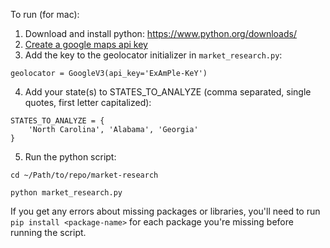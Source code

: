 To run (for mac):
1. Download and install python: https://www.python.org/downloads/
2. [Create a google maps api key](https://developers.google.com/maps/documentation/embed/get-api-key#create-api-keys)
3. Add the key to the geolocator initializer in `market_research.py`: 
```
geolocator = GoogleV3(api_key='ExAmPle-KeY')
```
4. Add your state(s) to STATES_TO_ANALYZE (comma separated, single quotes, first letter capitalized):
```
STATES_TO_ANALYZE = {
    'North Carolina', 'Alabama', 'Georgia'
}
```
5. Run the python script:
```
cd ~/Path/to/repo/market-research
```
```
python market_research.py
```

If you get any errors about missing packages or libraries, you'll need to run `pip install <package-name>` for each package you're missing before running the script.
